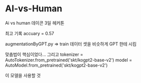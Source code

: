 # AI-vs-Human
Ai vs human 데이콘 3일 헤커톤

최고 기록 accuary = 0.57

augmentationByGPT.py => train 데이터 셋을 비슷하게 GPT 한테 시킴

맞춤법이 핵심이었다...
그리고 
tokenizer = AutoTokenizer.from_pretrained('skt/kogpt2-base-v2')
model = AutoModel.from_pretrained('skt/kogpt2-base-v2')

이 모델을 사용할 것

